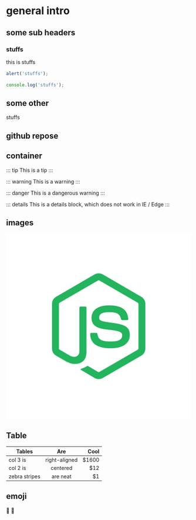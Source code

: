 # general intro

## some sub headers
### stuffs
this is stuffs

```js
alert('stuffs');
```

```ts
console.log('stuffs');
```

## some other
stuffs


## github repose
<GithubRepose />




## container

::: tip
This is a tip
:::

::: warning
This is a warning
:::

::: danger
This is a dangerous warning
:::

::: details
This is a details block, which does not work in IE / Edge
:::

## images

![Image from alias](/assets/images/logo.png)


## Table
| Tables        | Are           | Cool  |
| ------------- |:-------------:| -----:|
| col 3 is      | right-aligned | $1600 |
| col 2 is      | centered      |   $12 |
| zebra stripes | are neat      |    $1 |

## emoji

:tada: :100:

